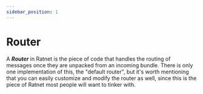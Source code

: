 ```yaml
---
sidebar_position: 1
---
```


# Router

A ***Router*** in Ratnet is the piece of code that handles the routing of messages once they are unpacked from an incoming bundle.  There is only one implementation of this, the "default router", but it's worth mentioning that you can easily customize and modify the router as well, since this is the piece of Ratnet most people will want to tinker with.
